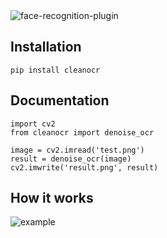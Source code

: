 <img alt="face-recognition-plugin" src="https://user-images.githubusercontent.com/82228271/189012182-7cd4d760-90d1-4f78-8003-1e01538c3321.png">

## Installation
```
pip install cleanocr
```

## Documentation
```
import cv2
from cleanocr import denoise_ocr

image = cv2.imread('test.png')
result = denoise_ocr(image)
cv2.imwrite('result.png', result)
```

## How it works
![example](example/cleanocr.png)

